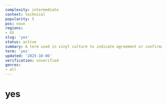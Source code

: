 ```yaml
---
complexity: intermediate
context: technical
popularity: 5
pos: noun
regions:
- US
slug: 'yes'
status: active
summary: A term used in vinyl culture to indicate agreement or confirmation
term: 'yes'
updated: '2025-10-06'
verification: unverified
genres:
- all
---
```


# yes


